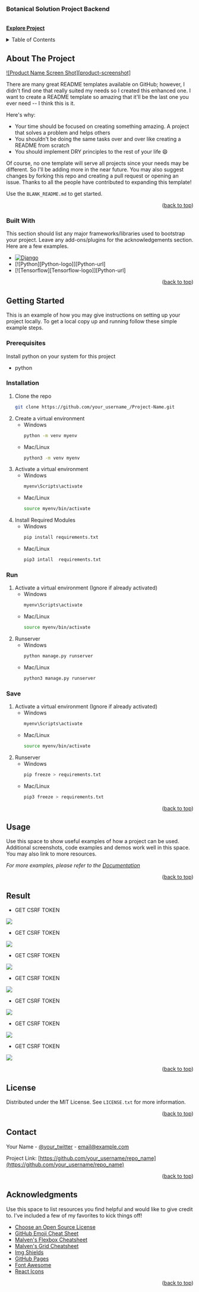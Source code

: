 
<div align="left">

  <h3 align="left">Botanical Solution Project Backend</h3>

  <p align="left">
    <br />
    <a href="#"><strong>Explore Project </strong></a>
    <br />
  </p>
</div>



<!-- TABLE OF CONTENTS -->
<details>
  <summary>Table of Contents</summary>
  <ol>
    <li>
      <a href="#about-the-project">About The Project</a>
      <ul>
        <li><a href="#built-with">Built With</a></li>
      </ul>
    </li>
    <li>
      <a href="#getting-started">Getting Started</a>
      <ul>
        <li><a href="#prerequisites">Prerequisites</a></li>
        <li><a href="#installation">Installation</a></li>
        <li><a href="#run">Run_Project</a></li>
        <li><a href="#save">Save_Depedency</a></li>
      </ul>
    </li>
    <li><a href="#usage">Usage</a></li>
    <li><a href="#result">Result</a></li>
    <li><a href="#license">License</a></li>
    <li><a href="#contact">Contact</a></li>
    <li><a href="#acknowledgments">Acknowledgments</a></li>
  </ol>
</details>



<!-- ABOUT THE PROJECT -->
## About The Project

[![Product Name Screen Shot][product-screenshot]](https://example.com)

There are many great README templates available on GitHub; however, I didn't find one that really suited my needs so I created this enhanced one. I want to create a README template so amazing that it'll be the last one you ever need -- I think this is it.

Here's why:
* Your time should be focused on creating something amazing. A project that solves a problem and helps others
* You shouldn't be doing the same tasks over and over like creating a README from scratch
* You should implement DRY principles to the rest of your life :smile:

Of course, no one template will serve all projects since your needs may be different. So I'll be adding more in the near future. You may also suggest changes by forking this repo and creating a pull request or opening an issue. Thanks to all the people have contributed to expanding this template!

Use the `BLANK_README.md` to get started.

<p align="right">(<a href="#readme-top">back to top</a>)</p>



### Built With

This section should list any major frameworks/libraries used to bootstrap your project. Leave any add-ons/plugins for the acknowledgements section. Here are a few examples.

* [![Django][Django-logo]][Django-url]
* [![Python][Python-logo]][Python-url]
* [![Tensorflow][Tensorflow-logo]][Python-url]

<p align="right">(<a href="#readme-top">back to top</a>)</p>



<!-- GETTING STARTED -->
## Getting Started

This is an example of how you may give instructions on setting up your project locally.
To get a local copy up and running follow these simple example steps.

### Prerequisites

Install python on your system for this project
* python

### Installation

1. Clone the repo
   ```sh
   git clone https://github.com/your_username_/Project-Name.git
   ```
2. Create a virtual environment 
    * Windows
        ```sh
        python -m venv myenv
        ```
    * Mac/Linux
        ```sh
        python3 -m venv myenv
        ```
3. Activate a virtual environment 
    * Windows
        ```sh
        myenv\Scripts\activate
        ```
    * Mac/Linux
        ```sh
        source myenv/bin/activate
        ```
4. Install Required Modules 
    * Windows
        ```sh
        pip install requirements.txt 
        ```
    * Mac/Linux
        ```sh
        pip3 intall  requirements.txt 
        ```


### Run
1. Activate a virtual environment (Ignore if already activated)
    * Windows
        ```sh
        myenv\Scripts\activate
        ```
    * Mac/Linux
        ```sh
        source myenv/bin/activate
        ```
2. Runserver 
    * Windows
        ```sh
        python manage.py runserver
        ```
    * Mac/Linux
        ```sh
        python3 manage.py runserver 
        ```


### Save
1. Activate a virtual environment (Ignore if already activated)
    * Windows
        ```sh
        myenv\Scripts\activate
        ```
    * Mac/Linux
        ```sh
        source myenv/bin/activate
        ```
2. Runserver 
    * Windows
        ```sh
        pip freeze > requirements.txt 
        ```
    * Mac/Linux
        ```sh
        pip3 freeze > requirements.txt 
        ```


<p align="right">(<a href="#readme-top">back to top</a>)</p>



<!-- USAGE EXAMPLES -->

## Usage

Use this space to show useful examples of how a project can be used. Additional screenshots, code examples and demos work well in this space. You may also link to more resources.

_For more examples, please refer to the [Documentation](https://example.com)_

<p align="right">(<a href="#readme-top">back to top</a>)</p>



<!-- Result -->
## Result
- GET CSRF TOKEN
<img src="./postmanSnapShot/Screenshot1.png">


- GET CSRF TOKEN
<img src="./postmanSnapShot/Screenshot2.png">


- GET CSRF TOKEN
<img src="./postmanSnapShot/Screenshot3.png">


- GET CSRF TOKEN
<img src="./postmanSnapShot/Screenshot4.png">

- GET CSRF TOKEN
<img src="./postmanSnapShot/Screenshot5.png">

- GET CSRF TOKEN
<img src="./postmanSnapShot/Screenshot6.png">

- GET CSRF TOKEN
<img src="./postmanSnapShot/Screenshot7.png">


<p align="right">(<a href="#readme-top">back to top</a>)</p>


<!-- LICENSE -->
## License

Distributed under the MIT License. See `LICENSE.txt` for more information.

<p align="right">(<a href="#readme-top">back to top</a>)</p>



<!-- CONTACT -->
## Contact

Your Name - [@your_twitter](https://twitter.com/your_username) - email@example.com

Project Link: [https://github.com/your_username/repo_name](https://github.com/your_username/repo_name)

<p align="right">(<a href="#readme-top">back to top</a>)</p>



<!-- ACKNOWLEDGMENTS -->
## Acknowledgments

Use this space to list resources you find helpful and would like to give credit to. I've included a few of my favorites to kick things off!

* [Choose an Open Source License](https://choosealicense.com)
* [GitHub Emoji Cheat Sheet](https://www.webpagefx.com/tools/emoji-cheat-sheet)
* [Malven's Flexbox Cheatsheet](https://flexbox.malven.co/)
* [Malven's Grid Cheatsheet](https://grid.malven.co/)
* [Img Shields](https://shields.io)
* [GitHub Pages](https://pages.github.com)
* [Font Awesome](https://fontawesome.com)
* [React Icons](https://react-icons.github.io/react-icons/search)

<p align="right">(<a href="#readme-top">back to top</a>)</p>



<!-- MARKDOWN LINKS & IMAGES -->
<!-- https://www.markdownguide.org/basic-syntax/#reference-style-links -->
[Django-logo]: https://img.shields.io/badge/Django-20232A?style=for-the-badge&logo=django&logoColor=61DAFB
[Django-url]: https://www.djangoproject.com/



